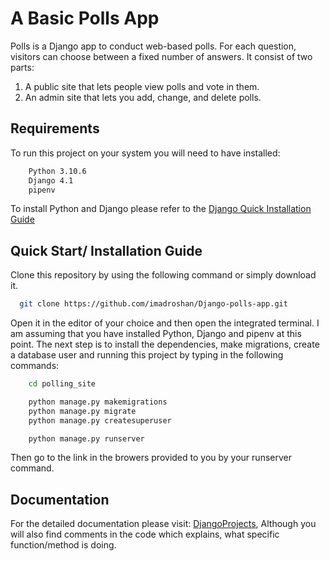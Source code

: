 
# A Basic Polls App

Polls is a Django app to conduct web-based polls. For each question,
visitors can choose between a fixed number of answers.
It consist of two parts: 
1. A public site that lets people view polls and vote in them.
2. An admin site that lets you add, change, and delete polls.


## Requirements

To run this project on your system you will need to have installed:

```bash
    Python 3.10.6
    Django 4.1
    pipenv

```

To install Python and Django please refer to the [Django Quick Installation Guide](https://docs.djangoproject.com/en/4.1/intro/install/)

## Quick Start/ Installation Guide

Clone this repository by using the following command or simply download it.
```bash
  git clone https://github.com/imadroshan/Django-polls-app.git

```

Open it in the editor of your choice and then open the integrated terminal. I am assuming that you have installed Python, Django and pipenv at this point. The next step is to install the dependencies, make migrations, create a database user and running this project by typing in the following commands:
```bash
    cd polling_site

    python manage.py makemigrations
    python manage.py migrate
    python manage.py createsuperuser

    python manage.py runserver
```
Then go to the link in the browers provided to you by your runserver command.
## Documentation

For the detailed documentation please visit: [DjangoProjects](https://docs.djangoproject.com/en/4.1/intro/tutorial01/), Although you will also find comments in the code which explains, what specific function/method is doing. 

